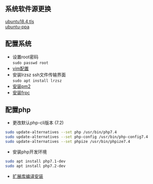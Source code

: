 
## 系统软件源更换
[ubuntu18.4.tls](软件源-ubuntu18.4.tls.md)  
[ubuntu-ppa](软件源-ubuntu-ppa.md)  

## 配置系统

- 设置root密码  
```sudo passwd root```
- [vim配置](软件-vim.md)
- 安装lrzsz ssh文件传输界面  
```sudo apt install lrzsz```
- [安装pm2](软件-pm2.md)
- [安装frpc](软件-frp.md)

## 配置php
- 更改默认php-cli版本 (7.2)  
```bash
sudo update-alternatives --set php /usr/bin/php7.4
sudo update-alternatives --set php-config /usr/bin/php-config7.4
sudo update-alternatives --set phpize /usr/bin/phpize7.4
```
- 安装php开发环境  
```bash
sudo apt install php7.1-dev
sudo apt install php7.2-dev
```
- [扩展库编译安装](PHP-扩展库.md)
